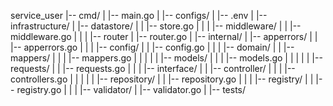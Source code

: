 service_user
|-- cmd/
|   |-- main.go
|
|-- configs/
|   |-- .env
|
|-- infrastructure/
|   |-- datastore/
|   |   |-- store.go
|   |
|   |-- middleware/
|   |   |-- middleware.go
|   |
|   |-- router
|       |-- router.go
|
|-- internal/
|   |-- apperrors/
|   |   |-- apperrors.go
|   |
|   |-- config/
|   |   |-- config.go
|   |
|   |-- domain/
|   |   |-- mappers/
|   |   |   |-- mappers.go
|   |   |
|   |   |-- models/
|   |   |   |-- models.go
|   |   |
|   |   |-- requests/
|   |       |-- requests.go
|   |
|   |-- interface/
|   |   |-- controller/
|   |   |   |-- controllers.go
|   |   |
|   |   |-- repository/
|   |       |-- repository.go
|   |
|   |-- registry/
|   |   |-- registry.go
|   |
|   |-- validator/
|       |-- validator.go
|
|-- tests/

